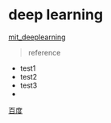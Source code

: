 # deep learning
[mit_deeplearning]("http://www.deeplearningbook.org/")
> reference
- test1
- test2
- test3
-
[百度]("www.baidu.com")
